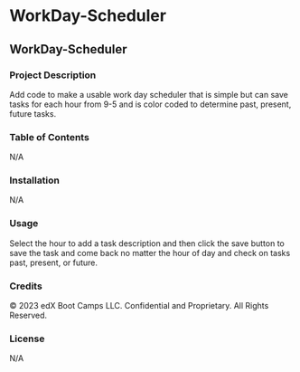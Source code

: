 # WorkDay-Scheduler

## WorkDay-Scheduler

### Project Description

Add code to make a usable work day scheduler that is simple but can save tasks for each hour from 9-5 and is color coded to determine past, present, future tasks.

### Table of Contents

N/A

### Installation

N/A

### Usage

Select the hour to add a task description and then click the save button to save the task and come back no matter the hour of day and check on tasks past, present, or future.

### Credits

© 2023 edX Boot Camps LLC. Confidential and Proprietary. All Rights Reserved.

### License

N/A